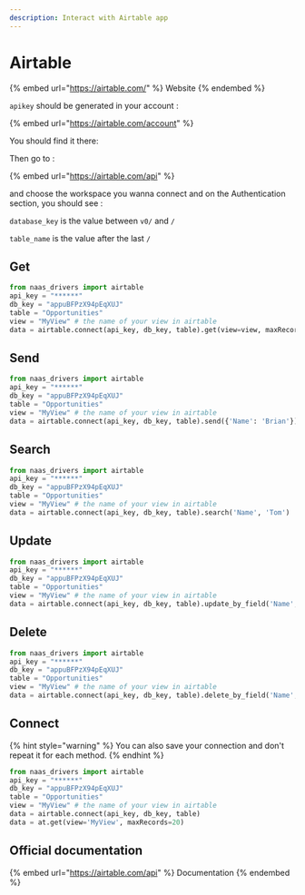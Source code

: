 ```yaml
---
description: Interact with Airtable app
---
```


# Airtable

{% embed url="https://airtable.com/" %}
Website
{% endembed %}

`apikey` should be generated in your account :

{% embed url="https://airtable.com/account" %}

You should find it there:

Then go to :

{% embed url="https://airtable.com/api" %}

and choose the workspace you wanna connect and on the Authentication section, you should see :

`database_key` is the value between `v0/` and `/`

`table_name` is the value after the last `/`

## Get

```python
from naas_drivers import airtable
api_key = "******"
db_key = "appuBFPzX94pEqXUJ"
table = "Opportunities"
view = "MyView" # the name of your view in airtable
data = airtable.connect(api_key, db_key, table).get(view=view, maxRecords=20)
```

## Send

```python
from naas_drivers import airtable
api_key = "******"
db_key = "appuBFPzX94pEqXUJ"
table = "Opportunities"
view = "MyView" # the name of your view in airtable
data = airtable.connect(api_key, db_key, table).send({'Name': 'Brian'})
```

## Search

```python
from naas_drivers import airtable
api_key = "******"
db_key = "appuBFPzX94pEqXUJ"
table = "Opportunities"
view = "MyView" # the name of your view in airtable
data = airtable.connect(api_key, db_key, table).search('Name', 'Tom')
```

## Update

```python
from naas_drivers import airtable
api_key = "******"
db_key = "appuBFPzX94pEqXUJ"
table = "Opportunities"
view = "MyView" # the name of your view in airtable
data = airtable.connect(api_key, db_key, table).update_by_field('Name', 'Tom', {'Phone': '1234-4445'})
```

## Delete

```python
from naas_drivers import airtable
api_key = "******"
db_key = "appuBFPzX94pEqXUJ"
table = "Opportunities"
view = "MyView" # the name of your view in airtable
data = airtable.connect(api_key, db_key, table).delete_by_field('Name', 'Tom')
```

## Connect

{% hint style="warning" %}
You can also save your connection and don't repeat it for each method.
{% endhint %}

```python
from naas_drivers import airtable
api_key = "******"
db_key = "appuBFPzX94pEqXUJ"
table = "Opportunities"
view = "MyView" # the name of your view in airtable
data = airtable.connect(api_key, db_key, table)
data = at.get(view='MyView', maxRecords=20)
```

## Official documentation

{% embed url="https://airtable.com/api" %}
Documentation
{% endembed %}
